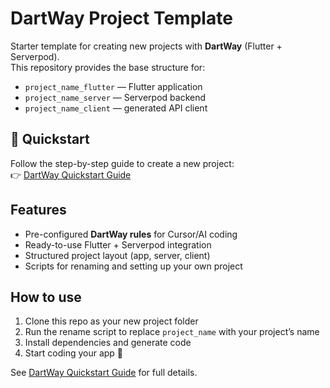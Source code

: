 # DartWay Project Template

Starter template for creating new projects with **DartWay** (Flutter + Serverpod).  
This repository provides the base structure for:
- `project_name_flutter` — Flutter application
- `project_name_server` — Serverpod backend
- `project_name_client` — generated API client

## 🚀 Quickstart

Follow the step-by-step guide to create a new project:  
👉 [DartWay Quickstart Guide](https://dartway.dev/docs/quick-start)

## Features

- Pre-configured **DartWay rules** for Cursor/AI coding
- Ready-to-use Flutter + Serverpod integration
- Structured project layout (app, server, client)
- Scripts for renaming and setting up your own project

## How to use

1. Clone this repo as your new project folder  
2. Run the rename script to replace `project_name` with your project’s name  
3. Install dependencies and generate code  
4. Start coding your app 🚀

See [DartWay Quickstart Guide](https://dartway.dev/docs/quick-start) for full details.
